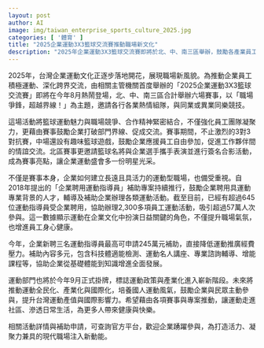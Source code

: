 ```yaml
---
layout: post
author: AI
image: img/taiwan_enterprise_sports_culture_2025.jpg
categories: [ '體育' ]
title: "2025企業運動3X3籃球交流賽推動職場新文化"  
description: "2025年企業運動3X3籃球交流賽即將於北、中、南三區舉辦，鼓勵各產業員工跨界組隊參與，推動企業運動文化與部門間交流。賽事結合明星互動和趣味活動，強化團隊凝聚力，同時搭配運動指導員補助與多元推廣專案，協助企業打造活力與健康兼具的職場。運動部門九月掛牌，啟動政策與產業新局，為企業注入成長新能量。"
---
```

2025年，台灣企業運動文化正逐步落地開花，展現職場新風貌。為推動企業員工積極運動、深化跨界交流，由相關主管機關首度舉辦的「2025企業運動3X3籃球交流賽」即將在今年8月熱鬧登場，北、中、南三區合計舉辦六場賽事，以「職場爭鋒，超越界線！」為主題，邀請各行各業熱情組隊，與同業或異業同樂競技。

這場活動將籃球運動魅力與職場競爭、合作精神緊密結合，不僅強化員工團隊凝聚力，更藉由賽事鼓勵企業打破部門界線、促成交流。賽事期間，不止激烈的3對3對抗賽，中場還設有趣味籃球遊戲，鼓勵企業應援員工自由參加，促進工作夥伴間的情誼交流。北區賽事更邀請籃球名將與企業選手攜手表演並進行簽名合影活動，成為賽事亮點，讓企業運動盛會多一份明星光采。

不僅是賽事本身，企業如何建立長遠且具活力的運動型職場，也備受重視。自2018年提出的「企業聘用運動指導員」補助專案持續推行，鼓勵企業聘用具運動專業背景的人才，輔導及補助企業辦理各類運動活動。截至目前，已經有超過645位運動指導員受企業聘用，協助辦理2,300多項員工運動活動，吸引超過57萬人次參與。這一數據顯示運動在企業文化中扮演日益關鍵的角色，不僅提升職場氣氛，也增進員工身心健康。

今年，企業新聘三名運動指導員最高可申請245萬元補助，直接降低運動推廣經費壓力。補助內容多元，包含科技體適能檢測、運動名人講座、專業諮詢輔導、增能課程等，協助企業從基礎體能到知識增進全面發展。

運動部門也將於今年9月正式掛牌，標誌運動政策與產業化進入嶄新階段。未來將推動運動全民化、產業化與國際化，培養國人運動風氣，鼓勵企業與民眾主動參與，提升台灣運動產值與國際影響力。希望藉由各項賽事與專案推動，讓運動走進社區、滲透日常生活，為更多人帶來健康與快樂。

相關活動詳情與補助申請，可查詢官方平台，歡迎企業踴躍參與，為打造活力、凝聚力兼具的現代職場注入新動能。